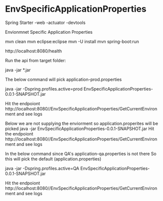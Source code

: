 # EnvSpecificApplicationProperties

Spring Starter
-web
-actuator
-devtools

Envionmnet Specific Application Properties

mvn clean
mvn eclipse:eclipse
mvn -U install
mvn spring-boot:run

http://localhost:8080/health

Run the api from target folder: 

java -jar *.jar

The below command will pick application-prod.properties

java -jar -Dspring.profiles.active=prod EnvSpecificApplicationProperties-0.0.1-SNAPSHOT.jar

Hit the endpoiont 
http://localhost:8080//EnvSpecificApplicationProperties/GetCurrentEnvironment 
and see logs

Below we are not supplying the enviorment so application.properites will be picked
java -jar EnvSpecificApplicationProperties-0.0.1-SNAPSHOT.jar
Hit the endpoiont 
http://localhost:8080//EnvSpecificApplicationProperties/GetCurrentEnvironment 
and see logs


In the below command since QA's application-qa.properties is not there So this will pick the default (application.properties)

java -jar -Dspring.profiles.active=QA EnvSpecificApplicationProperties-0.0.1-SNAPSHOT.jar

Hit the endpoiont 
http://localhost:8080//EnvSpecificApplicationProperties/GetCurrentEnvironment 
and see logs
